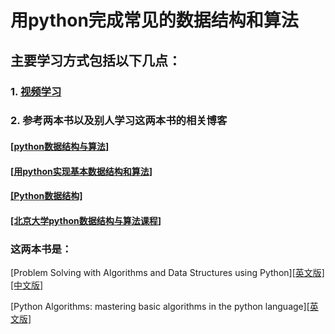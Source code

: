 # 用python完成常见的数据结构和算法
## 主要学习方式包括以下几点：

### 1. [视频学习](https://www.bilibili.com/video/av21540971?from=search&seid=7570693235743380114)
### 2. 参考两本书以及别人学习这两本书的相关博客

#### [[python数据结构与算法]](https://hujiaweibujidao.github.io/python/)
#### [[用python实现基本数据结构和算法]](https://python-web-guide.readthedocs.io/zh/latest/algorithms/algorithms.html)
#### [[Python数据结构]](https://www.yiibai.com/python/py_data_structure)
#### [[北京大学python数据结构与算法课程]](http://gis4g.pku.edu.cn/course/pythonds/#i-7)

### 这两本书是：

[Problem Solving with Algorithms and Data Structures using Python][[英文版]](http://interactivepython.org/runestone/static/pythonds/index.html)[[中文版]](https://facert.gitbooks.io/python-data-structure-cn/)

[Python Algorithms: mastering basic algorithms in the python language][[英文版]](http://index-of.es/Python/Python.Algorithms.pdf)
